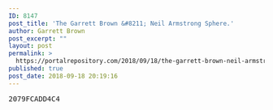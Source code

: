 ```yaml
---
ID: 8147
post_title: 'The Garrett Brown &#8211; Neil Armstrong Sphere.'
author: Garrett Brown
post_excerpt: ""
layout: post
permalink: >
  https://portalrepository.com/2018/09/18/the-garrett-brown-neil-armstrong-sphere/
published: true
post_date: 2018-09-18 20:19:16
---
```

<pre>2079FCADD4C4</pre>